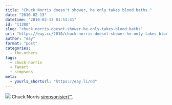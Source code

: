 ```yaml
---
title: "Chuck Norris doesn't shower, he only takes blood baths."
date: "2010-02-13"
datetime: "2010-02-13 01:51:41"
id: "11200"
slug: "chuck-norris-doesnt-shower-he-only-takes-blood-baths"
url: "https://eay.cc/2010/chuck-norris-doesnt-shower-he-only-takes-blood-baths/"
author: "eay"
format: "post"
categories:
  - the-others
tags:
  - chuck-norris
  - fanart
  - simpsons
meta:
  - yourls_shorturl: "https://eay.li/nd"
---
```


![](https://eay.cc/uploads/2010/chucksimpsonized.gif) Chuck Norris [simpsonisiert™](http://springfieldpunx.blogspot.com/2010/02/in-fight-between-batman-and-darth-vader.html).
